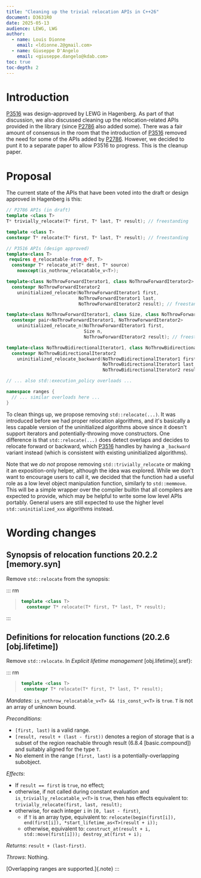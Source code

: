 ```yaml
---
title: "Cleaning up the trivial relocation APIs in C++26"
document: D3631R0
date: 2025-05-13
audience: LEWG, LWG
author:
  - name: Louis Dionne
    email: <ldionne.2@gmail.com>
  - name: Giuseppe D'Angelo
    email: <giuseppe.dangelo@kdab.com>
toc: true
toc-depth: 2
---
```


# Introduction

[P3516][] was design-approved by LEWG in Hagenberg. As part of that discussion, we also discussed cleaning up the
relocation-related APIs provided in the library (since [P2786][] also added some). There was a fair amount of consensus
in the room that the introduction of [P3516][] removed the need for some of the APIs added by [P2786][]. However, we
decided to punt it to a separate paper to allow P3516 to progress. This is the cleanup paper.

# Proposal

The current state of the APIs that have been voted into the draft or design approved in Hagenberg is this:

```c++
// P2786 APIs (in draft)
template <class T>
T* trivially_relocate(T* first, T* last, T* result); // freestanding

template <class T>
constexpr T* relocate(T* first, T* last, T* result); // freestanding

// P3516 APIs (design approved)
template<class T>
 requires @_relocatable-from_@<T, T>
  constexpr T* relocate_at(T* dest, T* source)
    noexcept(is_nothrow_relocatable_v<T>);

template<class NoThrowForwardIterator1, class NoThrowForwardIterator2>
  constexpr NoThrowForwardIterator2
    uninitialized_relocate(NoThrowForwardIterator1 first,
                           NoThrowForwardIterator1 last,
                           NoThrowForwardIterator2 result); // freestanding

template<class NoThrowForwardIterator1, class Size, class NoThrowForwardIterator2>
  constexpr pair<NoThrowForwardIterator1, NoThrowForwardIterator2>
    uninitialized_relocate_n(NoThrowForwardIterator1 first,
                             Size n,
                             NoThrowForwardIterator2 result); // freestanding

template<class NoThrowBidirectionalIterator1, class NoThrowBidirectionalIterator2>
  constexpr NoThrowBidirectionalIterator2
    uninitialized_relocate_backward(NoThrowBidirectionalIterator1 first,
                                    NoThrowBidirectionalIterator1 last,
                                    NoThrowBidirectionalIterator2 result); // freestanding

// ... also std::execution_policy overloads ...

namespace ranges {
  // ... similar overloads here ...
}
```

To clean things up, we propose removing `std::relocate(...)`. It was introduced before we had proper relocation algorithms,
and it's basically a less capable version of the uninitialized algorithms above since it doesn't support iterators and
potentially-throwing move constructors. One difference is that `std::relocate(...)` does detect overlaps and decides to
relocate forward or backward, which [P3516][] handles by having a `_backward` variant instead (which is consistent with
existing uninitialized algorithms).

Note that we _do not_ propose removing `std::trivially_relocate` or making it an exposition-only helper, although the idea
was explored. While we don't want to encourage users to call it, we decided that the function had a useful role as a low
level object manipulation function, similarly to `std::memmove`. This will be a simple wrapper over the compiler builtin
that all compilers are expected to provide, which may be helpful to write some low level APIs portably. General users are
still expected to use the higher level `std::uninitialized_xxx` algorithms instead.

# Wording changes

## Synopsis of relocation functions 20.2.2 [memory.syn]

Remove `std::relocate` from the synopsis:

::: rm
> ```c++
> template <class T>
>   constexpr T* relocate(T* first, T* last, T* result);                        // freestanding
> ```
:::

## Definitions for relocation functions (20.2.6 [obj.lifetime])

Remove `std::relocate`. In _Explicit lifetime management_ [obj.lifetime]{.sref}:

::: rm
> ```c++
> template <class T>
>  constexpr T* relocate(T* first, T* last, T* result);
> ```

_Mandates_: `is_nothrow_relocatable_v<T> && !is_const_v<T>` is `true`. `T` is not an array of unknown bound.

_Preconditions_:

  - `[first, last)` is a valid range.
  - `[result, result + (last - first))` denotes a region of storage that is a subset of the region reachable
    through result (6.8.4 [basic.compound]) and suitably aligned for the type `T`.
  - No element in the range `[first, last)` is a potentially-overlapping subobject.

_Effects_:

  - If `result == first` is `true`, no effect;
  - otherwise, if not called during constant evaluation and `is_trivially_relocatable_v<T>` is `true`, then has
    effects equivalent to: `trivially_relocate(first, last, result);`
  - otherwise, for each integer `i` in `[0, last - first)`,
    - if `T` is an array type, equivalent to: `relocate(begin(first[i]), end(first[i]), *start_lifetime_as<T>(result + i));`
    - otherwise, equivalent to: `construct_at(result + i, std::move(first[i])); destroy_at(first + i);`

_Returns_: `result + (last-first)`.

_Throws_: Nothing.

[Overlapping ranges are supported.]{.note}
:::

[P2786]: https://wg21.link/P2786
[P3516]: https://wg21.link/P3516
